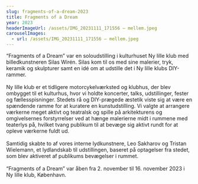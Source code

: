 ```yaml
---
slug: fragments-of-a-dream-2023
title: Fragments of a Dream
year: 2023
headerImageUrl: /assets/IMG_20231111_171556 – mellem.jpeg
carouselImages:
  - url: /assets/IMG_20231111_171556 – mellem.jpeg
---
```

<p>“Fragments of a Dream” var en soloudstilling i kulturhuset Ny lille klub med billedkunstneren Silas Wirén. Silas kom til os med sine malerier, tryk, keramik og skulpturer samt en idé om at udstille det i Ny lille klubs DIY-rammer.<br><br>Ny lille klub er et tidligere motorcykelværksted og klubhus, der blev ombygget til et kulturhus, hvor vi holdte koncerter, talks, udstillinger, fester og fællesspisninger. Stedets rå og DIY-prægede æstetik viste sig at være en spændende ramme for at kuratere en kunstudstilling. Vi valgte at arrangere værkerne meget aktivt og teatralsk og spille på arkitekturens og omgivelsernes forstyrrelser ved at hænge malerierne midt i rummene med teaterlys på, hvilket tvang publikum til at bevæge sig aktivt rundt for at opleve værkerne fuldt ud.<br><br>Samtidig skabte to af vores interne lydkunstnere, Leo Sakharov og Tristan Wielemann, et lydlandskab til udstillingen, baseret på optagelser fra stedet, som blev aktiveret af publikums bevægelser i rummet.<br><br>“Fragments of a Dream” var åben fra 2. november til 16. november 2023 i Ny lille klub, København.</p>